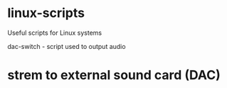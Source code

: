# linux-scripts
Useful scripts for Linux systems

dac-switch - script used to output audio
#  strem to external sound card (DAC)
